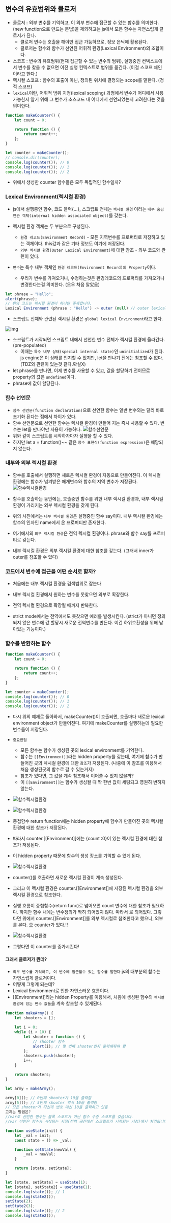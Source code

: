 ## 변수의 유효범위와 클로저

- 클로저 : 외부 변수를 기억하고, 이 외부 변수에 접근할 수 있는 함수를 의미한다. (new function으로 만드는 문법)을 제외하고는 js에서 모든 함수는 자연스럽게 클로저가 된다.
  - 클로저 변수는 호출을 해야만 접근 가능하므로, 정보 은닉에 활용된다.
  - 클로저는 함수와 함수가 선언된 어휘적 환경(Lexical Environment)의 조합이다.
- 스코프 : 변수의 유효범위(현재 접근할 수 있는 변수의 범위), 실행중인 컨텍스트에서 변수를 찾을 수 없으면 이전 실행 컨텍스트로 범위를 옮긴다. (이걸 스코프 체인 이라고 한다.)
- 렉시컬 스코프 : 함수의 호출이 아닌, 정의된 위치에 결정되는 scope를 말한다. (정적 스코프) 
- `lexical`이란, 어휘적 범위 지정(lexical scoping) 과정에서 변수가 어디에서 사용 가능한지 알기 위해 그 변수가 소스코드 내 어디에서 선언되었는지 고려한다는 것을 의미한다.

```javascript
function makeCounter() {
	let count = 0;

	return function () {
		return count++;
	};
}

let counter = makeCounter();
// console.dir(counter);
console.log(counter()); // 0
console.log(counter()); // 1
console.log(counter()); // 2
```

- 위에서 생성한 counter 함수들은 모두 독립적인 함수일까?

### Lexical Environment(렉시컬 환경)

- js에서 실행중인 함수, 코드 블럭{...}, 스크립트 전체는 `렉시컬 환경` 이라는 `내부 숨김 연관 객체(internal hidden associated object)`를 갖는다.
- 렉시컬 환경 객체는 두 부분으로 구성된다.

  - `환경 레코드(Environment Record)` - 모든 지역변수를 프로퍼티로 저장하고 있는 객체이다. this값과 같은 기타 정보도 여기에 저장된다.
  - `외부 렉시컬 환경(Outer Lexical Environment)`에 대한 참조 - 외부 코드와 관련이 있다.

- `변수`는 특수 내부 객체인 `환경 레코드(Environment Record)의 Property`이다.
  - 우리가 변수를 가져오거나, 수정하는것은 환경레코드의 프로퍼티를 가져오거나 변경한다는걸 의미한다. (오우 처음 알았음)

```javascript
let phrase = "Hello";
alert(phrase);
// 위의 코드는 렉시컬 환경이 하나만 존재합니다.
Lexical Environment (phrase : "Hello") -> outer (null) // outer lexical environ은 아무것도 없다.

```

- 스크립트 전체와 관련된 렉시컬 환경은 `global lexical Environment`라고 한다.

![img](./img/lexicalScope.PNG)

- 스크립트가 시작되면 스크립트 내에서 선언한 변수 전체가 렉시컬 환경에 올라간다. (pre-populated)
  - 이때는 `특수 내부 상태(special internal state)`인 `uninitialized`가 된다. js engine은 이 상태를 인지할 수 있지만, let을 만나기 전에는 참조할 수 없다. (TDZ와 관련이 있는것 같다.확실X)
- let phrase를 만나면, 이제 변수를 사용할 수 있고, 값을 할당하기 전이므로 property의 값은 `undefined`이다.
- phrase에 값이 할당된다.

### 함수 선언문

- `함수 선언문(function declaration)`으로 선언한 함수는 일반 변수와는 달리 바로 초기화 된다는 점에서 차이가 있다.
- 함수 선언문으로 선언한 함수는 렉시컬 환경이 만들어 지는 즉시 사용할 수 있다. 변수는 let을 만나야만 사용이 가능하다.
  ![함수선언문](./img/함수선언문.PNG)
- 위와 같이 스크립트를 시작하자마자 실행을 할 수 있다.
- 하지만 let a = function()~~ 같은 `함수 표현식(function expression)`은 해당되지 않는다.

### 내부와 외부 렉시컬 환경

- 함수를 호출해서 실행하면 새로운 렉시컬 환경이 자동으로 만들어진다. 이 렉시컬 환경에는 함수가 넘겨받은 매개변수와 함수의 지역 변수가 저장된다.
  ![함수렉시컬환경](./img/함수렉시컬.PNG)

- 함수를 호출하는 동안에는, 호출중인 함수를 위한 내부 렉시컬 환경과, 내부 렉시컬 환경이 가리키는 외부 렉시컬 환경을 갖게 된다.
- 위의 사진에서는 `내부 렉시컬 환경`은 실행중인 함수 say이다. 내부 렉시컬 환경에는 함수의 인자인 name에서 온 프로퍼티만 존재한다.
- 여기에서의 `외부 렉시컬 환경`은 전역 렉시컬 환경이다. phrase와 함수 say를 프로퍼티로 갖는다.
- 내부 렉시컬 환경은 외부 렉시컬 환경에 대한 참조를 갖는다. (그래서 inner가 outer를 참조할 수 있다)

### 코드에서 변수에 접근을 어떤 순서로 할까?

- 처음에는 내부 렉시컬 환경을 검색범위로 잡는다
- 내부 렉시컬 환경에서 원하는 변수를 못찾으면 외부로 확장한다.
- 전역 렉시컬 환경으로 확장될 때까지 반복한다.

- strict mode에서는 전역에서도 못찾으면 에러를 발생시킨다. (strict가 아니면 정의되지 않은 변수에 값 할당시 새로운 전역변수를 만든다. 이건 하위호환성을 위해 남아있는 기능이다.)

### 함수를 반환하는 함수

```javascript
function makeCounter() {
	let count = 0;

	return function () {
		return count++;
	};
}

let counter = makeCounter();
console.log(counter()); // 0
console.log(counter()); // 1
console.log(counter()); // 2
```

- 다시 위의 예제로 돌아와서, makeCounter()이 호출되면, 호출마다 새로운 lexical environment object가 만들어진다. 여기에 makeCounter를 실행하는데 필요한 변수들이 저장된다.

- `중요한점`

  - 모든 함수는 함수가 생성된 곳의 lexical environment를 기억한다.
  - 함수는 `[[Environment]]`라는 hidden property를 갖는데, 여기에 함수가 만들어진 곳의 렉시컬 환경에 대한 `참조`가 저장된다. (나중에 이 참조를 이용해서 처음 생성된곳의 함수로 갈 수 있는거지)
  - 참조가 있다면, 그 값을 계속 참조해서 이어쓸 수 있지 않을까?
  - 이 `[[Environment]]`는 함수가 생성될 때 딱 한번 값이 세팅되고 영원히 변하지 않는다.

- ![함수렉시컬환경](./img/클로저1.PNG)
- ![함수렉시컬환경](./img/클로저2.PNG)

- 중첩함수 return function에는 hidden property에 함수가 만들어진 곳의 렉시컬 환경에 대한 참조가 저장된다.
- 따라서 counter.[[Environment]]에는 {count :0}이 있는 렉시컬 환경에 대한 참조가 저장된다.
- 이 hidden property 때문에 함수의 생성 장소를 기억할 수 있게 된다.
- ![함수렉시컬환경](./img/클로저3.PNG)
- counter()를 호출하면 새로운 렉시컬 환경이 계속 생성된다.
- 그리고 이 렉시컬 환경은 counter.[[Environment]]에 저장된 렉시컬 환경을 외부 렉시컬 환경으로 참조한다.
- 실행 흐름이 중첩함수(return func)로 넘어오면 count 변수에 대한 참조가 필요하다. 하지만 함수 내에는 변수정의가 딱히 되어있지 않다. 따라서 <empty>로 되어있다. 그렇다면 위에서 counter.[[Environment]]를 외부 렉시컬로 참조한다고 했으니, 외부를 본다. 오 counter가 있다.!!

- ![함수렉시컬환경](./img/클로저4.PNG)

- 그렇다면 이 counter를 증가시킨다!

#### 그래서 클로저가 뭔데?

- `외부 변수를 기억하고, 이 변수에 접근할수 있는 함수를 말한다` js의 대부분의 함수는 자연스럽게 클로저이다.
- 어떻게 그렇게 되는데?
- Lexical Environment로 인한 자연스러운 흐름이다.
- [[Environment]]라는 hidden Property를 이용해서, 처음에 생성된 함수의 `렉시컬 환경에 있는 변수 값들`을 계속 참조할 수 있게된다.

```javascript
function makeArmy() {
	let shooters = [];

	let i = 0;
	while (i < 10) {
		let shooter = function () {
			// shooter 함수
			alert(i); // 몇 번째 shooter인지 출력해줘야 함
		};
		shooters.push(shooter);
		i++;
	}

	return shooters;
}

let army = makeArmy();

army[0](); // 0번째 shooter가 10을 출력함
army[5](); // 5번째 shooter 역시 10을 출력함
// 모든 shooter가 자신의 번호 대신 10을 출력하고 있음
고치는 방법은?
//var로 선언한 변수는 블록 스코프가 아닌 함수 수준 스코프를 갖습니다.
//var 선언은 함수가 시작되는 시점(전역 공간에선 스크립트가 시작되는 시점)에서 처리됩니다.
```

```javascript
function useState(init) {
	let _val = init;
	const state = () => _val;

	function setState(newVal) {
		_val = newVal;
	}

	return [state, setState];
}

let [state, setState] = useState(1);
let [state2, setState2] = useState(1);
console.log(state()); // 1
console.log(state2());
setState(2);
setState2(3);
console.log(state()); // 2
console.log(state2());
```
